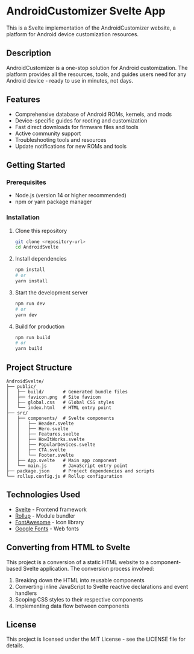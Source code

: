 # AndroidCustomizer Svelte App

This is a Svelte implementation of the AndroidCustomizer website, a platform for Android device customization resources.

## Description

AndroidCustomizer is a one-stop solution for Android customization. The platform provides all the resources, tools, and guides users need for any Android device - ready to use in minutes, not days.

## Features

- Comprehensive database of Android ROMs, kernels, and mods
- Device-specific guides for rooting and customization
- Fast direct downloads for firmware files and tools
- Active community support
- Troubleshooting tools and resources
- Update notifications for new ROMs and tools

## Getting Started

### Prerequisites

- Node.js (version 14 or higher recommended)
- npm or yarn package manager

### Installation

1. Clone this repository
   ```bash
   git clone <repository-url>
   cd AndroidSvelte
   ```

2. Install dependencies
   ```bash
   npm install
   # or
   yarn install
   ```

3. Start the development server
   ```bash
   npm run dev
   # or
   yarn dev
   ```

4. Build for production
   ```bash
   npm run build
   # or
   yarn build
   ```

## Project Structure

```
AndroidSvelte/
├── public/
│   ├── build/       # Generated bundle files
│   ├── favicon.png  # Site favicon
│   ├── global.css   # Global CSS styles
│   └── index.html   # HTML entry point
├── src/
│   ├── components/  # Svelte components
│   │   ├── Header.svelte
│   │   ├── Hero.svelte
│   │   ├── Features.svelte
│   │   ├── HowItWorks.svelte
│   │   ├── PopularDevices.svelte
│   │   ├── CTA.svelte
│   │   └── Footer.svelte
│   ├── App.svelte   # Main app component
│   └── main.js      # JavaScript entry point
├── package.json     # Project dependencies and scripts
└── rollup.config.js # Rollup configuration
```

## Technologies Used

- [Svelte](https://svelte.dev/) - Frontend framework
- [Rollup](https://rollupjs.org/) - Module bundler
- [FontAwesome](https://fontawesome.com/) - Icon library
- [Google Fonts](https://fonts.google.com/) - Web fonts

## Converting from HTML to Svelte

This project is a conversion of a static HTML website to a component-based Svelte application. The conversion process involved:

1. Breaking down the HTML into reusable components
2. Converting inline JavaScript to Svelte reactive declarations and event handlers
3. Scoping CSS styles to their respective components
4. Implementing data flow between components

## License

This project is licensed under the MIT License - see the LICENSE file for details.
